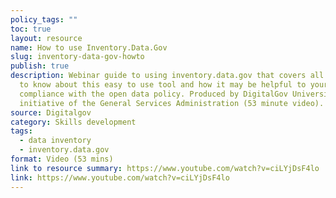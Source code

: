 ```yaml
---
policy_tags: ""
toc: true
layout: resource
name: How to use Inventory.Data.Gov
slug: inventory-data-gov-howto
publish: true
description: Webinar guide to using inventory.data.gov that covers all you need
  to know about this easy to use tool and how it may be helpful to your agency’s
  compliance with the open data policy. Produced by DigitalGov University, an
  initiative of the General Services Administration (53 minute video).
source: Digitalgov
category: Skills development
tags:
  - data inventory
  - inventory.data.gov
format: Video (53 mins)
link to resource summary: https://www.youtube.com/watch?v=ciLYjDsF4lo
link: https://www.youtube.com/watch?v=ciLYjDsF4lo
---
```

